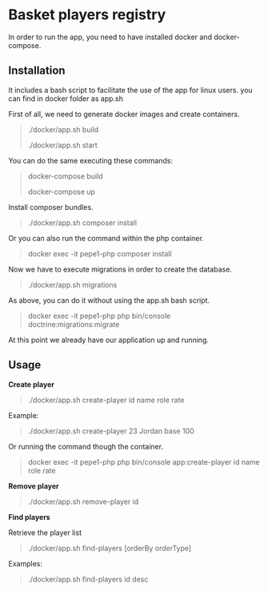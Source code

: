 # Basket players registry

In order to run the app, you need to have installed docker and docker-compose.

## Installation

It includes a bash script to facilitate the use of the app for linux users. you can find in docker folder as app.sh

First of all, we need to generate docker images and create containers.

> ./docker/app.sh build
>
> ./docker/app.sh start

You can do the same executing these commands:

> docker-compose build
>
> docker-compose up

Install composer bundles.

> ./docker/app.sh composer install

Or you can also run the command within the php container.

> docker exec -it pepe1-php composer install

Now we have to execute migrations in order to create the database.

> ./docker/app.sh migrations

As above, you can do it without using the app.sh bash script.

> docker exec -it pepe1-php php bin/console doctrine:migrations:migrate

At this point we already have our application up and running.

## Usage

**Create player**

> ./docker/app.sh create-player id name role rate

Example:

> ./docker/app.sh create-player 23 Jordan base 100

Or running the command though the container.

> docker exec -it pepe1-php php bin/console app:create-player id name role rate

**Remove player**

> ./docker/app.sh remove-player id

**Find players**

Retrieve the player list

> ./docker/app.sh find-players [orderBy orderType]

Examples:

> ./docker/app.sh find-players id desc
